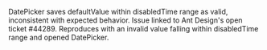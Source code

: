 DatePicker saves defaultValue within disabledTime range as valid, inconsistent with expected behavior. Issue linked to Ant Design's open ticket #44289. Reproduces with an invalid value falling within disabledTime range and opened DatePicker.
